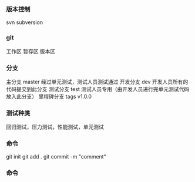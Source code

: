 ### 版本控制
svn subversion
### git
工作区
暂存区
版本区
### 分支
主分支 master 经过单元测试，测试人员测试通过
开发分支 dev 开发人员所有的代码提交到此分支
测试分支 test 测试人员专用（由开发人员进行完单元测试代码放入此分支）
里程碑分支 tags v1.0.0 
### 测试种类
回归测试，压力测试，性能测试，单元测试

### 命令
git init
git add .
git commit -m "comment"
### 命令
